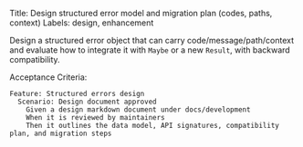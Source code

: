 Title: Design structured error model and migration plan (codes, paths, context)
Labels: design, enhancement

Design a structured error object that can carry code/message/path/context and evaluate how to integrate it with `Maybe` or a new `Result`, with backward compatibility.

Acceptance Criteria:
```gherkin
Feature: Structured errors design
  Scenario: Design document approved
    Given a design markdown document under docs/development
    When it is reviewed by maintainers
    Then it outlines the data model, API signatures, compatibility plan, and migration steps
```